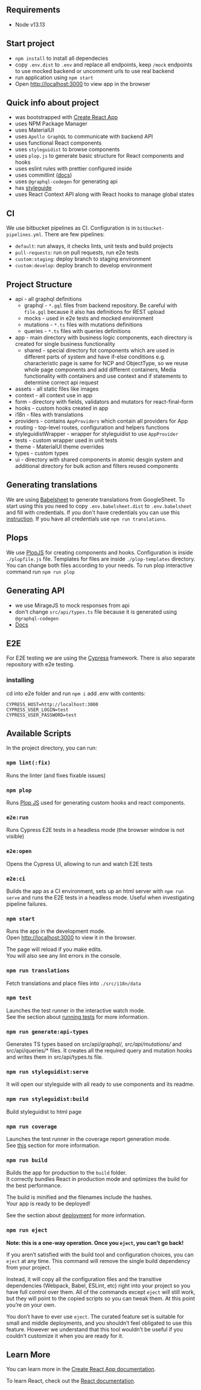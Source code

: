 ## Requirements
- Node v13.13

## Start project
- `npm install` to install all dependecies
- copy `.env.dist` to `.env` and replace all endpoints, keep `/mock` endpoints to use mocked backend or uncomment urls to use real backend
- run application using `npm start`
- Open [http://localhost:3000](http://localhost:3000) to view app in the browser

## Quick info about project
- was bootstrapped with [Create React App](https://github.com/facebook/create-react-app)
- uses NPM Package Manager
- uses MaterialUI 
- uses `Apollo GraphQL` to communicate with backend API
- uses functional React components
- uses `styleguidist` to browse components
- uses `plop.js` to generate basic structure for React components and hooks
- uses eslint rules with prettier configured inside
- uses commitlint ([docs](./docs/commitlint.md))
- uses `@graphql-codegen` for generating api
- has [styleguide](./docs/styleguide.md) 
- uses React Context API along with React hooks to manage global states

## CI

We use bitbucket pipelines as CI. Configuration is in `bitbucket-pipelines.yml`. There are few pipelines: 
- `default`: run always, it checks lints, unit tests and build projects
- `pull-requests`: run on pull requests, run e2e tests
- `custom:staging`: deploy branch to staging environment
- `custom:develop`: deploy branch to develop environment

## Project Structure
- api - all graphql definitions
    * graphql - `*.gql` files from backend repository. Be careful with `file.gql` because it also has definitions for REST upload
    * mocks -  used in e2e tests and mocked environment
    * mutations - `*.ts` files with mutations definitions 
    * queries - `*.ts` files with queries definitions 
- app - main directory with business logic components, each directory is created for single business functionality
    * shared - special directory fot components which are used in different parts of system and have if-else conditions e.g. characteristic page is same for NCP and ObjectType, so we reuse whole page components and add different containers, Media functionality with containers and use context and if statements to determine correct api request
- assets - all static files like images
- context - all context use in app
- form - directory with fields, validators and mutators for react-final-form
- hooks - custom hooks created in app
- i18n - files with translations
- providers - contains `AppProviders` which contain all providers for App
- routing - top-level routes, configuration and helpers functions
- styleguidistWrapper - wrapper for styleguidist to use `AppProvider` 
- tests - custom wrapper used in unit tests
- theme - MaterialUI theme overrides
- types - custom types
- ui - directory with shared components in atomic desgin system and additional directory for bulk action and filters reused components

## Generating translations

We are using [Babelsheet](https://thesoftwarehouse.github.io/babelsheet-js/) to generate translations from GoogleSheet. To start using this you need to copy `.env.babelsheet.dist` to `.env.babelsheet` and fill with credentials. If you don't have credentials you can use this [instruction](https://thesoftwarehouse.github.io/babelsheet-js/configuration/). If you have all credentials use `npm run translations`.

## Plops

We use [PlopJS](https://plopjs.com/) for creating components and hooks. Configuration is inside `./plopfile.js` file. Templates for files are inside `./plop-templates` directory. You can change both files according to your needs. To run plop interactive command run `npm run plop`

## Generating API
 - we use MirageJS to mock responses from api
 - don't change `src/api/types.ts` file because it is generated using `@graphql-codegen`
 - [Docs](./docs/api.md)

## E2E

For E2E testing we are using the [Cypress](https://www.cypress.io/) framework. There is also separate repository with e2e testing. 
### installing
cd into e2e folder and run `npm i`
add .env with contents:
```
CYPRESS_HOST=http://localhost:3000
CYPRESS_USER_LOGIN=test
CYPRESS_USER_PASSWORD=test
```
## Available Scripts

In the project directory, you can run:

### `npm lint(:fix)`

Runs the linter (and fixes fixable issues)

### `npm plop`

Runs [Plop JS](https://plopjs.com/) used for generating custom hooks and react components. 

### `e2e:run`

Runs Cypress E2E tests in a headless mode (the browser window is not visible)

### `e2e:open`

Opens the Cypress UI, allowing to run and watch E2E tests

### `e2e:ci`

Builds the app as a CI environment, sets up an html server with `npm run serve` and runs the E2E tests in a headless mode. Useful when investigating pipeline failures.

### `npm start`

Runs the app in the development mode.<br />
Open [http://localhost:3000](http://localhost:3000) to view it in the browser.

The page will reload if you make edits.<br />
You will also see any lint errors in the console.

### `npm run translations`

Fetch translations and place files into `./src/i18n/data`

### `npm test`

Launches the test runner in the interactive watch mode.<br />
See the section about [running tests](https://facebook.github.io/create-react-app/docs/running-tests) for more information.

### `npm run generate:api-types`

Generates TS types based on src/api/graphql/*, src/api/mutations/* and src/api/queries/* files. It creates all the required query and mutation hooks and writes them in src/api/types.ts file.

### `npm run styleguidist:serve`

It will open our styleguide with all ready to use components and its readme.

### `npm run styleguidist:build`

Build styleguidist to html page

### `npm run coverage`

Launches the test runner in the coverage report generation mode.<br />
See [this](https://create-react-app.dev/docs/running-tests/#coverage-reporting) section for more information.

### `npm run build`

Builds the app for production to the `build` folder.<br />
It correctly bundles React in production mode and optimizes the build for the best performance.

The build is minified and the filenames include the hashes.<br />
Your app is ready to be deployed!

See the section about [deployment](https://facebook.github.io/create-react-app/docs/deployment) for more information.

### `npm run eject`

**Note: this is a one-way operation. Once you `eject`, you can’t go back!**

If you aren’t satisfied with the build tool and configuration choices, you can `eject` at any time. This command will remove the single build dependency from your project.

Instead, it will copy all the configuration files and the transitive dependencies (Webpack, Babel, ESLint, etc) right into your project so you have full control over them. All of the commands except `eject` will still work, but they will point to the copied scripts so you can tweak them. At this point you’re on your own.

You don’t have to ever use `eject`. The curated feature set is suitable for small and middle deployments, and you shouldn’t feel obligated to use this feature. However we understand that this tool wouldn’t be useful if you couldn’t customize it when you are ready for it.

## Learn More

You can learn more in the [Create React App documentation](https://facebook.github.io/create-react-app/docs/getting-started).

To learn React, check out the [React documentation](https://reactjs.org/).
